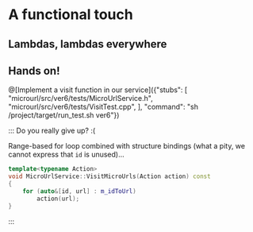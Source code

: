 # A functional touch

## Lambdas, lambdas everywhere



## Hands on!

@[Implement a visit function in our service]({"stubs": [ 
	 "microurl/src/ver6/tests/MicroUrlService.h",
	 "microurl/src/ver6/tests/VisitTest.cpp",
	],
	"command": "sh /project/target/run_test.sh ver6"})
	
::: Do you really give up? :(

Range-based for loop combined with structure bindings (what a pity, we cannot express that `id` is unused)...

```cpp
template<typename Action>
void MicroUrlService::VisitMicroUrls(Action action) const
{
	for (auto&[id, url] : m_idToUrl)
		action(url);
}
```
:::